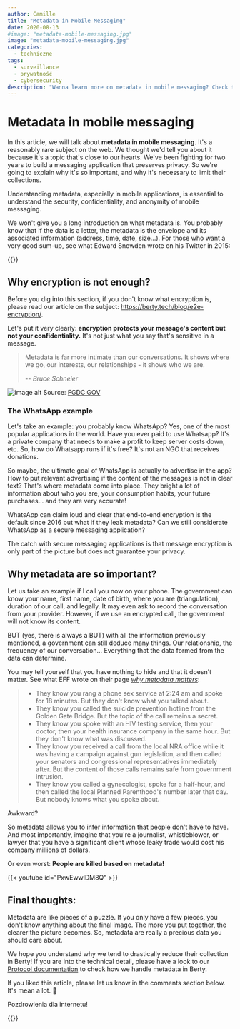 ```yaml
---
author: Camille
title: "Metadata in Mobile Messaging"
date: 2020-08-13
#image: "metadata-mobile-messaging.jpg"
image: "metadata-mobile-messaging.jpg"
categories:
  - techniczne
tags:
  - surveillance
  - prywatność
  - cybersecurity
description: "Wanna learn more on metadata in mobile messaging? Check this article!"
---
```


# Metadata in mobile messaging

In this article, we will talk about **metadata in mobile messaging**. It's a reasonably rare subject on the web. We thought we'd tell you about it because it's a topic that's close to our hearts. We've been fighting for two years to build a messaging application that preserves privacy. So we're going to explain why it's so important, and why it's necessary to limit their collections.

Understanding metadata, especially in mobile applications, is essential to understand the security, confidentiality, and anonymity of mobile messaging.

We won't give you a long introduction on what metadata is. You probably know that if the data is a letter, the metadata is the envelope and its associated information (address, time, date, size...). For those who want a very good sum-up, see what Edward Snowden wrote on his Twitter in 2015:

{{<tweet id="661302234068701188">}}

## Why encryption is not enough?

Before you dig into this section, if you don't know what encryption is, please read our article on the subject: https://berty.tech/blog/e2e-encryption/.


Let's put it very clearly: **encryption protects your message's content but not your confidentiality.** It's not just what you say that's sensitive in a message.

> Metadata is far more intimate than our conversations. It shows where we go, our interests, our relationships - it shows who we are.
> 
> -- <cite>Bruce Schneier</cite>


![image alt](https://i.imgur.com/kUbf7wo.png) Source: [FGDC.GOV](https://storymaps.arcgis.com/stories/724b222bf3424fc097b1b51d83cb5a0a)

### The WhatsApp example
Let's take an example: you probably know WhatsApp? Yes, one of the most popular applications in the world. Have you ever paid to use Whatsapp? It's a private company that needs to make a profit to keep server costs down, etc. So, how do Whatsapp runs if it's free? It's not an NGO that receives donations.

So maybe, the ultimate goal of WhatsApp is actually to advertise in the app? How to put relevant advertising if the content of the messages is not in clear text? That's where metadata come into place. They bright a lot of information about who you are, your consumption habits, your future purchases... and they are very accurate!

WhatsApp can claim loud and clear that end-to-end encryption is the default since 2016 but what if they leak metadata? Can we still considerate WhatsApp as a secure messaging application?

The catch with secure messaging applications is that message encryption is only part of the picture but does not guarantee your privacy.


## Why metadata are so important?

Let us take an example if I call you now on your phone. The government can know your name, first name, date of birth, where you are (triangulation), duration of our call, and legally. It may even ask to record the conversation from your provider. However, if we use an encrypted call, the government will not know its content.

BUT (yes, there is always a BUT) with all the information previously mentioned, a government can still deduce many things. Our relationship, the frequency of our conversation... Everything that the data formed from the data can determine.

You may tell yourself that you have nothing to hide and that it doesn't matter. See what EFF wrote on their page _[why metadata matters](https://www.eff.org/fr/deeplinks/2013/06/why-metadata-matters)_:
> * They know you rang a phone sex service at 2:24 am and spoke for 18 minutes. But they don't know what you talked about.
> * They know you called the suicide prevention hotline from the Golden Gate Bridge. But the topic of the call remains a secret.
> * They know you spoke with an HIV testing service, then your doctor, then your health insurance company in the same hour. But they don't know what was discussed.
> * They know you received a call from the local NRA office while it was having a campaign against gun legislation, and then called your senators and congressional representatives immediately after. But the content of those calls remains safe from government intrusion.
> * They know you called a gynecologist, spoke for a half-hour, and then called the local Planned Parenthood's number later that day. But nobody knows what you spoke about.

Awkward?

So metadata allows you to infer information that people don't have to have. And most importantly, imagine that you're a journalist, whistleblower, or lawyer that you have a significant client whose leaky trade would cost his company millions of dollars.

Or even worst: **People are killed based on metadata!**


{{< youtube id="PxwEwwlDM8Q" >}}

## Final thoughts:

Metadata are like pieces of a puzzle. If you only have a few pieces, you don't know anything about the final image. The more you put together, the clearer the picture becomes. So, metadata are really a precious data you should care about.

We hope you understand why we tend to drastically reduce their collection in Berty! If you are into the technical detail, please have a look to our [Protocol documentation](https://berty.tech/docs/protocol/) to check how we handle metadata in Berty.

If you liked this article, please let us know in the comments section below. It's mean a lot. 🧡

Pozdrowienia dla internetu!




{{<tweet id="1247901614666465281">}}
